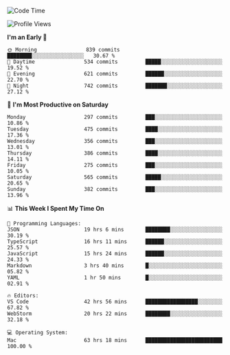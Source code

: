 <!--START_SECTION:waka-->
![Code Time](http://img.shields.io/badge/Code%20Time-1%2C850%20hrs%2023%20mins-blue)

![Profile Views](http://img.shields.io/badge/Profile%20Views-18-blue)

**I'm an Early 🐤** 

```text
🌞 Morning                839 commits         ████████░░░░░░░░░░░░░░░░░   30.67 % 
🌆 Daytime                534 commits         █████░░░░░░░░░░░░░░░░░░░░   19.52 % 
🌃 Evening                621 commits         ██████░░░░░░░░░░░░░░░░░░░   22.70 % 
🌙 Night                  742 commits         ███████░░░░░░░░░░░░░░░░░░   27.12 % 
```
📅 **I'm Most Productive on Saturday** 

```text
Monday                   297 commits         ███░░░░░░░░░░░░░░░░░░░░░░   10.86 % 
Tuesday                  475 commits         ████░░░░░░░░░░░░░░░░░░░░░   17.36 % 
Wednesday                356 commits         ███░░░░░░░░░░░░░░░░░░░░░░   13.01 % 
Thursday                 386 commits         ████░░░░░░░░░░░░░░░░░░░░░   14.11 % 
Friday                   275 commits         ███░░░░░░░░░░░░░░░░░░░░░░   10.05 % 
Saturday                 565 commits         █████░░░░░░░░░░░░░░░░░░░░   20.65 % 
Sunday                   382 commits         ███░░░░░░░░░░░░░░░░░░░░░░   13.96 % 
```


📊 **This Week I Spent My Time On** 

```text
💬 Programming Languages: 
JSON                     19 hrs 6 mins       ████████░░░░░░░░░░░░░░░░░   30.19 % 
TypeScript               16 hrs 11 mins      ██████░░░░░░░░░░░░░░░░░░░   25.57 % 
JavaScript               15 hrs 24 mins      ██████░░░░░░░░░░░░░░░░░░░   24.33 % 
Markdown                 3 hrs 40 mins       █░░░░░░░░░░░░░░░░░░░░░░░░   05.82 % 
YAML                     1 hr 50 mins        █░░░░░░░░░░░░░░░░░░░░░░░░   02.91 % 

🔥 Editors: 
VS Code                  42 hrs 56 mins      █████████████████░░░░░░░░   67.82 % 
WebStorm                 20 hrs 22 mins      ████████░░░░░░░░░░░░░░░░░   32.18 % 

💻 Operating System: 
Mac                      63 hrs 18 mins      █████████████████████████   100.00 % 
```


<!--END_SECTION:waka-->
